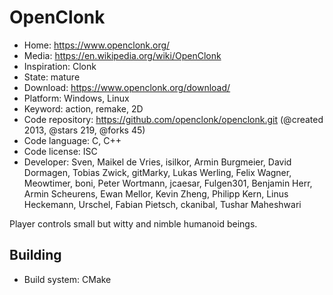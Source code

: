 # OpenClonk

- Home: https://www.openclonk.org/
- Media: https://en.wikipedia.org/wiki/OpenClonk
- Inspiration: Clonk
- State: mature
- Download: https://www.openclonk.org/download/
- Platform: Windows, Linux
- Keyword: action, remake, 2D
- Code repository: https://github.com/openclonk/openclonk.git (@created 2013, @stars 219, @forks 45)
- Code language: C, C++
- Code license: ISC
- Developer: Sven, Maikel de Vries, isilkor, Armin Burgmeier, David Dormagen, Tobias Zwick, gitMarky, Lukas Werling, Felix Wagner, Meowtimer, boni, Peter Wortmann, jcaesar, Fulgen301, Benjamin Herr, Armin Scheurens, Ewan Mellor, Kevin Zheng, Philipp Kern, Linus Heckemann, Urschel, Fabian Pietsch, ckanibal, Tushar Maheshwari

Player controls small but witty and nimble humanoid beings.

## Building

- Build system: CMake
